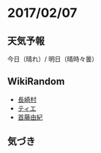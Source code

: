 # 2017/02/07

## 天気予報

今日（晴れ）/ 明日（晴時々曇）

## WikiRandom

* [長崎村](https://ja.wikipedia.org/wiki/%E9%95%B7%E5%B4%8E%E6%9D%91)
* [ティエ](https://ja.wikipedia.org/wiki/%E3%83%86%E3%82%A3%E3%82%A8)
* [首藤由紀](https://ja.wikipedia.org/wiki/%E9%A6%96%E8%97%A4%E7%94%B1%E7%B4%80)

## 気づき

